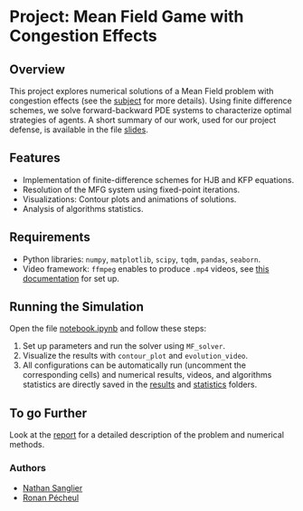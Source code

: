 # Project: Mean Field Game with Congestion Effects

## Overview
This project explores numerical solutions of a Mean Field problem with congestion effects (see the [subject](subject.pdf) for more details). Using finite difference schemes, we solve forward-backward PDE systems to characterize optimal strategies of agents. A short summary of our work, used for our project defense, is available in the file [slides](slides.pdf).

## Features
- Implementation of finite-difference schemes for HJB and KFP equations.
- Resolution of the MFG system using fixed-point iterations.
- Visualizations: Contour plots and animations of solutions.
- Analysis of algorithms statistics.

## Requirements
- Python libraries: `numpy`, `matplotlib`, `scipy`, `tqdm`, `pandas`, `seaborn`.
- Video framework: `ffmpeg` enables to produce `.mp4` videos, see [this documentation](https://example.com) for set up.

## Running the Simulation
Open the file [notebook.ipynb](notebook.ipynb) and follow these steps:
1. Set up parameters and run the solver using `MF_solver`.
2. Visualize the results with `contour_plot` and `evolution_video`.
3. All configurations can be automatically run (uncomment the corresponding cells) and numerical results, videos, and algorithms statistics are directly saved in the [results](results/) and [statistics](statistics/) folders.

## To go Further
Look at the [report](report.pdf) for a detailed description of the problem and numerical methods.

### Authors
- [Nathan Sanglier](https://github.com/Nathan-Sanglier)
- [Ronan Pécheul](https://github.com/Dracdarc)
